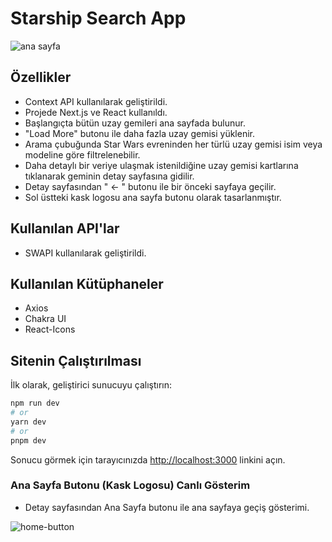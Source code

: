 # Starship Search App

![ana sayfa](https://user-images.githubusercontent.com/99799385/235220164-24d366f0-9316-481f-9899-32f0a6319a70.png)


## Özellikler

+ Context API kullanılarak geliştirildi.
+ Projede Next.js ve React kullanıldı.
+ Başlangıçta bütün uzay gemileri ana sayfada bulunur.
+ "Load More" butonu ile daha fazla uzay gemisi yüklenir.
+ Arama çubuğunda Star Wars evreninden her türlü uzay gemisi isim veya modeline göre filtrelenebilir.
+ Daha detaylı bir veriye ulaşmak istenildiğine uzay gemisi kartlarına tıklanarak geminin detay sayfasına gidilir.
+ Detay sayfasından " <- " butonu ile bir önceki sayfaya geçilir.
+ Sol üstteki kask logosu ana sayfa butonu olarak tasarlanmıştır.

## Kullanılan API'lar

+ SWAPI kullanılarak geliştirildi.

## Kullanılan Kütüphaneler

+ Axios
+ Chakra UI
+ React-Icons

## Sitenin Çalıştırılması

İlk olarak, geliştirici sunucuyu çalıştırın:

```bash
npm run dev
# or
yarn dev
# or
pnpm dev
```

Sonucu görmek için tarayıcınızda [http://localhost:3000](http://localhost:3000) linkini açın.

### Ana Sayfa Butonu (Kask Logosu) Canlı Gösterim

- Detay sayfasından Ana Sayfa butonu ile ana sayfaya geçiş gösterimi.

![home-button](https://user-images.githubusercontent.com/99799385/235221718-d8aabfd8-6869-4e77-bfb3-117bf1612a38.gif)

